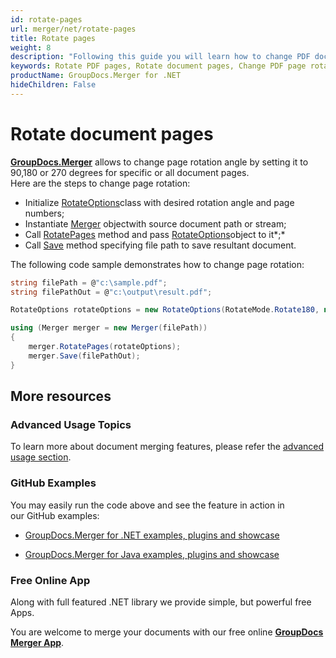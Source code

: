 ```yaml
---
id: rotate-pages
url: merger/net/rotate-pages
title: Rotate pages
weight: 8
description: "Following this guide you will learn how to change PDF document page rotation angle using GroupDocs.Merger for .NET API."
keywords: Rotate PDF pages, Rotate document pages, Change PDF page rotation angle 
productName: GroupDocs.Merger for .NET
hideChildren: False
---
```

# Rotate document pages

**[GroupDocs.Merger](https://products.groupdocs.com/merger/net)** allows to change page rotation angle by setting it to 90,180 or 270 degrees for specific or all document pages.  
Here are the steps to change page rotation:

*   Initialize [RotateOptions](https://apireference.groupdocs.com/net/merger/groupdocs.merger.domain.options/rotateoptions)class with desired rotation angle and page numbers;
*   Instantiate [Merger](https://apireference.groupdocs.com/net/merger/groupdocs.merger/merger) objectwith source document path or stream;
*   Call [RotatePages](https://apireference.groupdocs.com/net/merger/groupdocs.merger/merger/methods/rotatepages) method and pass [RotateOptions](https://apireference.groupdocs.com/net/merger/groupdocs.merger.domain.options/rotateoptions)object to it*;*
*   Call [Save](https://apireference.groupdocs.com/net/merger/groupdocs.merger.merger/save/methods/1) method specifying file path to save resultant document.

The following code sample demonstrates how to change page rotation:

```csharp
string filePath = @"c:\sample.pdf";
string filePathOut = @"c:\output\result.pdf";

RotateOptions rotateOptions = new RotateOptions(RotateMode.Rotate180, new int[] { 2, 3, 6 });

using (Merger merger = new Merger(filePath))
{
    merger.RotatePages(rotateOptions);
    merger.Save(filePathOut);
}
```

## More resources

### Advanced Usage Topics 

To learn more about document merging features, please refer the [advanced usage section](Advanced%2Busage.html).

### GitHub Examples 

You may easily run the code above and see the feature in action in our GitHub examples:

*   [GroupDocs.Merger for .NET examples, plugins and showcase](https://github.com/groupdocs-merger/GroupDocs.Merger-for-.NET)
    
*   [GroupDocs.Merger for Java examples, plugins and showcase](https://github.com/groupdocs-merger/GroupDocs.Merger-for-Java)
    

### Free Online App 

Along with full featured .NET library we provide simple, but powerful free Apps.

You are welcome to merge your documents with our free online **[GroupDocs Merger App](https://products.groupdocs.app/merger)**.

